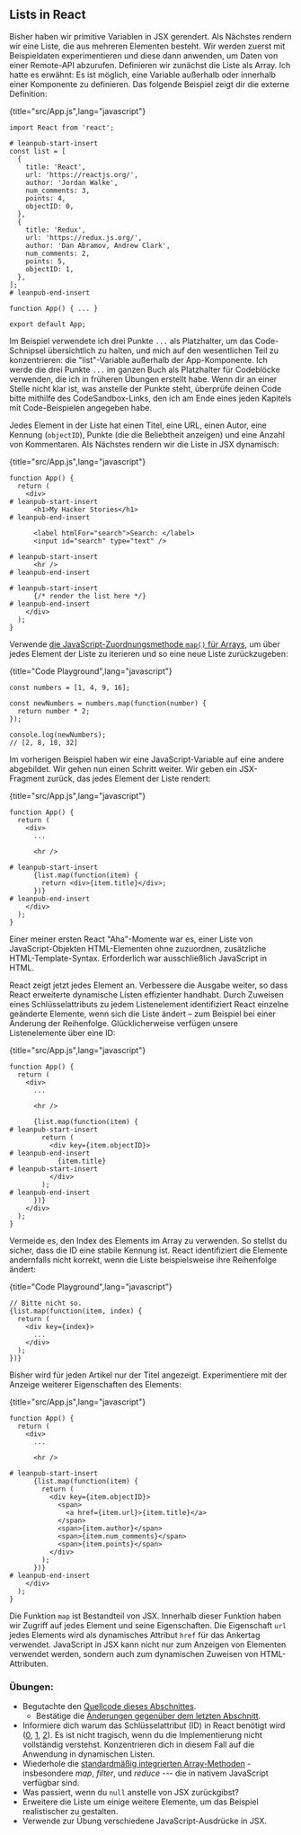 ## Lists in React

Bisher haben wir primitive Variablen in JSX gerendert. Als Nächstes rendern wir eine Liste, die aus mehreren Elementen besteht. Wir werden zuerst mit Beispieldaten experimentieren und diese dann anwenden, um Daten von einer Remote-API abzurufen. Definieren wir zunächst die Liste als Array. Ich hatte es erwähnt: Es ist möglich, eine Variable außerhalb oder innerhalb einer Komponente zu definieren. Das folgende Beispiel zeigt dir die externe Definition:

{title="src/App.js",lang="javascript"}
~~~~~~~
import React from 'react';

# leanpub-start-insert
const list = [
  {
    title: 'React',
    url: 'https://reactjs.org/',
    author: 'Jordan Walke',
    num_comments: 3,
    points: 4,
    objectID: 0,
  },
  {
    title: 'Redux',
    url: 'https://redux.js.org/',
    author: 'Dan Abramov, Andrew Clark',
    num_comments: 2,
    points: 5,
    objectID: 1,
  },
];
# leanpub-end-insert

function App() { ... }

export default App;
~~~~~~~

Im Beispiel verwendete ich drei Punkte `...` als Platzhalter, um das Code-Schnipsel übersichtlich zu halten, und mich auf den wesentlichen Teil zu konzentrieren: die "list"-Variable außerhalb der App-Komponente. Ich werde die drei Punkte `...` im ganzen Buch als Platzhalter für Codeblöcke verwenden, die ich in früheren Übungen erstellt habe. Wenn dir an einer Stelle nicht klar ist, was anstelle der Punkte steht, überprüfe deinen Code bitte mithilfe des CodeSandbox-Links, den ich am Ende eines jeden Kapitels mit Code-Beispielen angegeben habe.

Jedes Element in der Liste hat einen Titel, eine URL, einen Autor, eine Kennung (`objectID`), Punkte (die die Beliebtheit anzeigen) und eine Anzahl von Kommentaren. Als Nächstes rendern wir die Liste in JSX dynamisch:

{title="src/App.js",lang="javascript"}
~~~~~~~
function App() {
  return (
    <div>
# leanpub-start-insert
      <h1>My Hacker Stories</h1>
# leanpub-end-insert

      <label htmlFor="search">Search: </label>
      <input id="search" type="text" />

# leanpub-start-insert
      <hr />
# leanpub-end-insert

# leanpub-start-insert
      {/* render the list here */}
# leanpub-end-insert
    </div>
  );
}
~~~~~~~

Verwende [die JavaScript-Zuordnungsmethode `map()` für Arrays](https://developer.mozilla.org/de/docs/Web/JavaScript/Reference/Global_Objects/Array/map), um über jedes Element der Liste zu iterieren und so eine neue Liste zurückzugeben:

{title="Code Playground",lang="javascript"}
~~~~~~~
const numbers = [1, 4, 9, 16];

const newNumbers = numbers.map(function(number) {
  return number * 2;
});

console.log(newNumbers);
// [2, 8, 18, 32]
~~~~~~~

Im vorherigen Beispiel haben wir eine JavaScript-Variable auf eine andere abgebildet. Wir gehen nun einen Schritt weiter. Wir geben ein JSX-Fragment zurück, das jedes Element der Liste rendert:

{title="src/App.js",lang="javascript"}
~~~~~~~
function App() {
  return (
    <div>
      ...

      <hr />

# leanpub-start-insert
      {list.map(function(item) {
        return <div>{item.title}</div>;
      })}
# leanpub-end-insert
    </div>
  );
}
~~~~~~~

Einer meiner ersten React "Aha"-Momente war es, einer Liste von JavaScript-Objekten HTML-Elementen ohne zuzuordnen, zusätzliche HTML-Template-Syntax. Erforderlich war ausschließlich JavaScript in HTML.

React zeigt jetzt jedes Element an. Verbessere die Ausgabe weiter, so dass React erweiterte dynamische Listen effizienter handhabt. Durch Zuweisen eines Schlüsselattributs zu jedem Listenelement identifiziert React einzelne geänderte Elemente, wenn sich die Liste ändert – zum Beispiel bei einer Änderung der Reihenfolge. Glücklicherweise verfügen unsere Listenelemente über eine ID:

{title="src/App.js",lang="javascript"}
~~~~~~~
function App() {
  return (
    <div>
      ...

      <hr />

      {list.map(function(item) {
# leanpub-start-insert
        return (
          <div key={item.objectID}>
# leanpub-end-insert
            {item.title}
# leanpub-start-insert
          </div>
        );
# leanpub-end-insert
      })}
    </div>
  );
}
~~~~~~~

Vermeide es, den Index des Elements im Array zu verwenden. So stellst du sicher, dass die ID eine stabile Kennung ist. React identifiziert die Elemente andernfalls nicht korrekt, wenn die Liste beispielsweise ihre Reihenfolge ändert:

{title="Code Playground",lang="javascript"}
~~~~~~~
// Bitte nicht so.
{list.map(function(item, index) {
  return (
    <div key={index}>
      ...
    </div>
  );
})}
~~~~~~~

Bisher wird für jeden Artikel nur der Titel angezeigt. Experimentiere mit der Anzeige weiterer Eigenschaften des Elements:

{title="src/App.js",lang="javascript"}
~~~~~~~
function App() {
  return (
    <div>
      ...

      <hr />

# leanpub-start-insert
      {list.map(function(item) {
        return (
          <div key={item.objectID}>
            <span>
              <a href={item.url}>{item.title}</a>
            </span>
            <span>{item.author}</span>
            <span>{item.num_comments}</span>
            <span>{item.points}</span>
          </div>
        );
      })}
# leanpub-end-insert
    </div>
  );
}
~~~~~~~

Die Funktion `map` ist Bestandteil von JSX. Innerhalb dieser Funktion haben wir Zugriff auf jedes Element und seine Eigenschaften. Die Eigenschaft `url` jedes Elements wird als dynamisches Attribut `href` für das Ankertag verwendet. JavaScript in JSX kann nicht nur zum Anzeigen von Elementen verwendet werden, sondern auch zum dynamischen Zuweisen von HTML-Attributen.

### Übungen:

* Begutachte den [Quellcode dieses Abschnittes](https://codesandbox.io/s/github/the-road-to-learn-react/hacker-stories/tree/hs/Lists-in-React).
  * Bestätige die [Änderungen gegenüber dem letzten Abschnitt](https://github.com/the-road-to-learn-react/hacker-stories/compare/hs/React-JSX...hs/Lists-in-React?expand=1).
* Informiere dich warum das Schlüsselattribut (ID) in React benötigt wird ([0](https://dev.to/jtonzing/the-significance-of-react-keys---a-visual-explanation--56l7), [1](https://www.robinwieruch.de/react-list-key), [2](https://reactjs.org/docs/lists-and-keys.html)). Es ist nicht tragisch, wenn du die Implementierung nicht vollständig verstehst. Konzentrieren dich in diesem Fall auf die Anwendung in dynamischen Listen.
* Wiederhole die [standardmäßig integrierten Array-Methoden](https://developer.mozilla.org/en-US/docs/Web/JavaScript/Reference/Global_Objects/Array/) - insbesondere *map*, *filter*, und *reduce* --- die in nativem JavaScript verfügbar sind.
* Was passiert, wenn du `null` anstelle von JSX zurückgibst?
* Erweitere die Liste um einige weitere Elemente, um das Beispiel realistischer zu gestalten.
* Verwende zur Übung verschiedene JavaScript-Ausdrücke in JSX.
